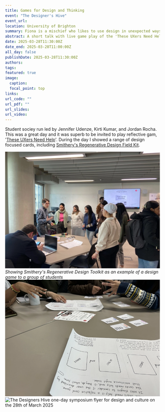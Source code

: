 ```yaml
---
title: Games for Design and Thinking
event: "The Designer's Hive"
event_url: 
location: University of Brighton
summary: Fiona is a mischief who likes to use design in unexpected ways. Here are ways they use games in design. 
abstract: A short talk with live game play of the 'These UXers Need Help' card game. 
date: 2025-03-28T11:30:00Z
date_end: 2025-03-28T11:00:00Z
all_day: false
publishDate: 2025-03-28T11:30:00Z
authors: 
tags: 
featured: true
image:
  caption: 
  focal_point: top
links: 
url_code: ""
url_pdf: ""
url_slides: 
url_video:
---
```


Student sociey run led by Jennifer Udenze, Kirti Kumar, and Jordan Rocha. This was a great day and it was superb to be invited to play reflective gam, '[These UXers Need Help](https://www.fionamacneill.co.uk/post/2023/07/these-uxers-need-help-version-2.0/)'. During the day I showed a range of design focused cards, including [Smithery's Regenerative Design Field Kit](https://artefactshop.com/products/regenerative-design-field-kit). 

<img src="FMacNeillatDesignersHive.webp" alt="Fiona is using the Smithery and John V Willshire's Regenerative Design Field Kit with a group of students in a symposium style space with large tables." /> 
<caption><em>Showing Smithery's Regenerative Design Toolkit as an example of a design game to a group of students</em></caption> 

<img src="GamePlay.webp" alt="Fiona is smiling while they stand next to a group of students collaborating at a table who are feeding back on their reflections from the 'These UXers Need Help' game" width="600px" />

<img src="TheDesignersHiveEventFlyer.jpeg" alt="The Designers Hive one-day symposium flyer for design and culture on the 28th of March 2025" width="600px"/>

